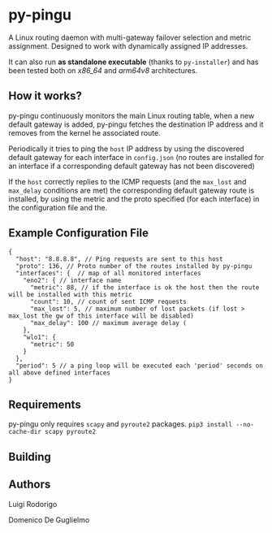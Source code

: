 # py-pingu
A Linux routing daemon with multi-gateway failover selection and metric assignment. Designed to work with dynamically assigned IP addresses.

It can also run **as standalone executable** (thanks to `py-installer`) and has been tested both on *x86_64* and *arm64v8* architectures.

## How it works? 
py-pingu continuously monitors the main Linux routing table, when a new default gateway is added, py-pingu fetches the destination IP address and it removes from the kernel he associated route.

Periodically it tries to ping the `host` IP address by using the discovered default gateway for each interface in `config.json` (no routes are installed for an interface if a corresponding default gateway has not been discovered)

If the `host` correctly replies to the ICMP requests (and the `max_lost` and `max_delay` conditions are met) the corresponding default gateway route is installed, by using the metric and the proto specified (for each interface) in the configuration file and the.


## Example Configuration File

```
{
  "host": "8.8.8.8", // Ping requests are sent to this host 
  "proto": 136, // Proto number of the routes installed by py-pingu
  "interfaces": {  // map of all monitored interfaces
    "eno2": { // interface name
      "metric": 88, // if the interface is ok the host then the route will be installed with this metric
      "count": 10, // count of sent ICMP requests
      "max_lost": 5, // maximum number of lost packets (if lost > max_lost the gw of this interface will be disabled)
      "max_delay": 100 // maximum average delay (
    },
    "wlo1": {
      "metric": 50
    }
  },
  "period": 5 // a ping loop will be executed each 'period' seconds on all above defined interfaces
}
```

## Requirements 
py-pingu only requires `scapy` and `pyroute2` packages.
`pip3 install --no-cache-dir scapy pyroute2`

## Building 


## Authors

Luigi Rodorigo

Domenico De Guglielmo


